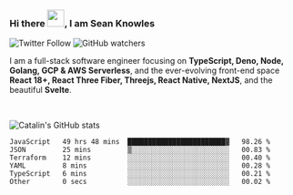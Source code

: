 ### Hi there <img src="https://raw.githubusercontent.com/MartinHeinz/MartinHeinz/master/wave.gif" width="30" />, I am Sean Knowles

![Twitter Follow](https://img.shields.io/twitter/follow/JuniorDEVed?style=social)  ![GitHub watchers](https://img.shields.io/github/watchers/JuniorDEVed/JuniorDEVed?style=social)

 I am a full-stack software engineer focusing on **TypeScript, Deno, Node, Golang, GCP & AWS Serverless**, and the ever-evolving front-end space **React 18+, React Three Fiber, Threejs, React Native, NextJS**, and the beautiful **Svelte**.
 
 <br>
 
 ![Catalin's GitHub stats](https://github-readme-stats.vercel.app/api?username=algoflows&theme=vue-dark)
 
 <!--START_SECTION:waka-->

```text
JavaScript   49 hrs 48 mins  ████████████████████████▓   98.26 %
JSON         25 mins         ▒░░░░░░░░░░░░░░░░░░░░░░░░   00.83 %
Terraform    12 mins         ░░░░░░░░░░░░░░░░░░░░░░░░░   00.40 %
YAML         8 mins          ░░░░░░░░░░░░░░░░░░░░░░░░░   00.28 %
TypeScript   6 mins          ░░░░░░░░░░░░░░░░░░░░░░░░░   00.21 %
Other        0 secs          ░░░░░░░░░░░░░░░░░░░░░░░░░   00.02 %
```

<!--END_SECTION:waka-->
